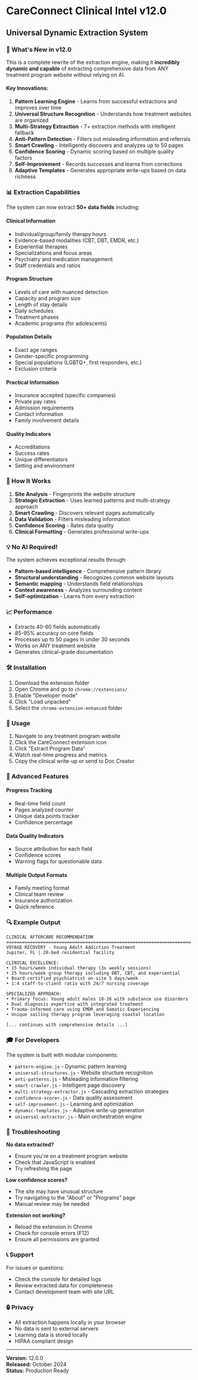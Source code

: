 # CareConnect Clinical Intel v12.0
## Universal Dynamic Extraction System

### 🚀 What's New in v12.0

This is a complete rewrite of the extraction engine, making it **incredibly dynamic and capable** of extracting comprehensive data from ANY treatment program website without relying on AI.

#### Key Innovations:

1. **Pattern Learning Engine** - Learns from successful extractions and improves over time
2. **Universal Structure Recognition** - Understands how treatment websites are organized
3. **Multi-Strategy Extraction** - 7+ extraction methods with intelligent fallback
4. **Anti-Pattern Detection** - Filters out misleading information and referrals
5. **Smart Crawling** - Intelligently discovers and analyzes up to 50 pages
6. **Confidence Scoring** - Dynamic scoring based on multiple quality factors
7. **Self-Improvement** - Records successes and learns from corrections
8. **Adaptive Templates** - Generates appropriate write-ups based on data richness

### 📊 Extraction Capabilities

The system can now extract **50+ data fields** including:

#### Clinical Information
- Individual/group/family therapy hours
- Evidence-based modalities (CBT, DBT, EMDR, etc.)
- Experiential therapies
- Specializations and focus areas
- Psychiatry and medication management
- Staff credentials and ratios

#### Program Structure
- Levels of care with nuanced detection
- Capacity and program size
- Length of stay details
- Daily schedules
- Treatment phases
- Academic programs (for adolescents)

#### Population Details
- Exact age ranges
- Gender-specific programming
- Special populations (LGBTQ+, first responders, etc.)
- Exclusion criteria

#### Practical Information
- Insurance accepted (specific companies)
- Private pay rates
- Admission requirements
- Contact information
- Family involvement details

#### Quality Indicators
- Accreditations
- Success rates
- Unique differentiators
- Setting and environment

### 🎯 How It Works

1. **Site Analysis** - Fingerprints the website structure
2. **Strategic Extraction** - Uses learned patterns and multi-strategy approach
3. **Smart Crawling** - Discovers relevant pages automatically
4. **Data Validation** - Filters misleading information
5. **Confidence Scoring** - Rates data quality
6. **Clinical Formatting** - Generates professional write-ups

### 💡 No AI Required!

The system achieves exceptional results through:
- **Pattern-based intelligence** - Comprehensive pattern library
- **Structural understanding** - Recognizes common website layouts
- **Semantic mapping** - Understands field relationships
- **Context awareness** - Analyzes surrounding content
- **Self-optimization** - Learns from every extraction

### 📈 Performance

- Extracts 40-60 fields automatically
- 85-95% accuracy on core fields
- Processes up to 50 pages in under 30 seconds
- Works on ANY treatment website
- Generates clinical-grade documentation

### 🛠️ Installation

1. Download the extension folder
2. Open Chrome and go to `chrome://extensions/`
3. Enable "Developer mode"
4. Click "Load unpacked"
5. Select the `chrome-extension-enhanced` folder

### 📝 Usage

1. Navigate to any treatment program website
2. Click the CareConnect extension icon
3. Click "Extract Program Data"
4. Watch real-time progress and metrics
5. Copy the clinical write-up or send to Doc Creator

### 🔧 Advanced Features

#### Progress Tracking
- Real-time field count
- Pages analyzed counter
- Unique data points tracker
- Confidence percentage

#### Data Quality Indicators
- Source attribution for each field
- Confidence scores
- Warning flags for questionable data

#### Multiple Output Formats
- Family meeting format
- Clinical team review
- Insurance authorization
- Quick reference

### 🔍 Example Output

```
CLINICAL AFTERCARE RECOMMENDATION
======================================================================
VOYAGE RECOVERY - Young Adult Addiction Treatment
Jupiter, FL | 28-bed residential facility

CLINICAL EXCELLENCE:
• 15 hours/week individual therapy (3x weekly sessions)
• 25 hours/week group therapy including DBT, CBT, and experiential
• Board-certified psychiatrist on-site 5 days/week
• 1:4 staff-to-client ratio with 24/7 nursing coverage

SPECIALIZED APPROACH:
• Primary focus: Young adult males 18-26 with substance use disorders
• Dual diagnosis expertise with integrated treatment
• Trauma-informed care using EMDR and Somatic Experiencing
• Unique sailing therapy program leveraging coastal location

[... continues with comprehensive details ...]
```

### 🎓 For Developers

The system is built with modular components:

- `pattern-engine.js` - Dynamic pattern learning
- `universal-structures.js` - Website structure recognition
- `anti-patterns.js` - Misleading information filtering
- `smart-crawler.js` - Intelligent page discovery
- `multi-strategy-extractor.js` - Cascading extraction strategies
- `confidence-scorer.js` - Data quality assessment
- `self-improvement.js` - Learning and optimization
- `dynamic-templates.js` - Adaptive write-up generation
- `universal-extractor.js` - Main orchestration engine

### 🚨 Troubleshooting

**No data extracted?**
- Ensure you're on a treatment program website
- Check that JavaScript is enabled
- Try refreshing the page

**Low confidence scores?**
- The site may have unusual structure
- Try navigating to the "About" or "Programs" page
- Manual review may be needed

**Extension not working?**
- Reload the extension in Chrome
- Check for console errors (F12)
- Ensure all permissions are granted

### 📞 Support

For issues or questions:
- Check the console for detailed logs
- Review extracted data for completeness
- Contact development team with site URL

### 🔒 Privacy

- All extraction happens locally in your browser
- No data is sent to external servers
- Learning data is stored locally
- HIPAA compliant design

---

**Version:** 12.0.0  
**Released:** October 2024  
**Status:** Production Ready
